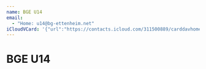 ```yaml
---
name: BGE U14
email:
  - "Home: u14@bg-ettenheim.net"
iCloudVCard: '{"url":"https://contacts.icloud.com/311500889/carddavhome/card/641df2ec-24e6-483c-ab21-20a4ffe6fc68.vcf","etag":"\"ldsmayjh\"","data":"BEGIN:VCARD\r\nVERSION:3.0\r\nFN:\r\nN:U14;BGE;;;\r\nUID:641df2ec-24e6-483c-ab21-20a4ffe6fc68\r\nPRODID:-//Apple Inc.//iCloud Web Address Book 2308B9//EN\r\nREV:2025-04-03T22:03:54Z\r\nORG:;\r\nEMAIL;TYPE=HOME:u14@bg-ettenheim.net\r\nEND:VCARD"}'
---
```

# BGE U14